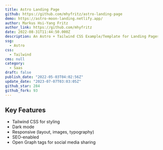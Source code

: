 ```yaml
---
title: Astro Landing Page
github: https://github.com/mhyfritz/astro-landing-page
demo: https://astro-moon-landing.netlify.app/
author: Markus Hsi-Yang Fritz
author_link: https://github.com/mhyfritz
date: 2022-08-31T11:44:50.000Z
description: An Astro + Tailwind CSS Example/Template for Landing Pages.
ssg:
  - Astro
css:
  - Tailwind
cms: null
category:
  - Saas
draft: false
publish_date: "2022-05-03T04:02:56Z"
update_date: "2023-07-07T03:03:05Z"
github_star: 284
github_fork: 93
---
```


## Key Features

- Tailwind CSS for styling
- Dark mode
- Responsive (layout, images, typography)
- SEO-enabled
- Open Graph tags for social media sharing
